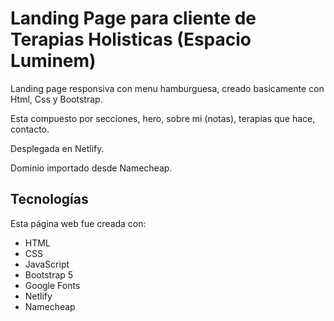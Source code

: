 # Landing Page para cliente de Terapias Holisticas (Espacio Luminem)

Landing page responsiva con menu hamburguesa, creado basicamente con Html, Css y Bootstrap.

Esta compuesto por secciones, hero, sobre mi (notas), terapias que hace, contacto.

Desplegada en Netlify.

Dominio importado desde Namecheap.

## Tecnologías

Esta página web fue creada con:

* HTML
* CSS
* JavaScript
* Bootstrap 5
* Google Fonts
* Netlify
* Namecheap